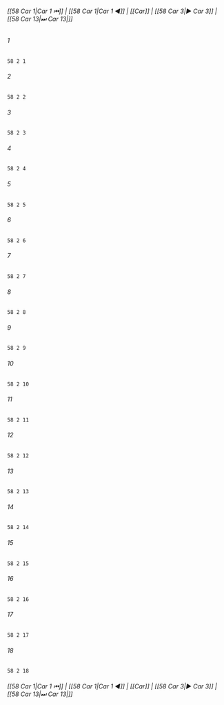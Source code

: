 
###### [[58 Car 1|Car 1 ⏮]] | [[58 Car 1|Car 1 ◀]] | [[Car]] | [[58 Car 3|▶ Car 3]] | [[58 Car 13|⏭ Car 13|]]

###### 1
``` verse
58 2 1 
```
###### 2
``` verse
58 2 2 
```
###### 3
``` verse
58 2 3 
```
###### 4
``` verse
58 2 4 
```
###### 5
``` verse
58 2 5 
```
###### 6
``` verse
58 2 6 
```
###### 7
``` verse
58 2 7 
```
###### 8
``` verse
58 2 8 
```
###### 9
``` verse
58 2 9 
```
###### 10
``` verse
58 2 10 
```
###### 11
``` verse
58 2 11 
```
###### 12
``` verse
58 2 12 
```
###### 13
``` verse
58 2 13 
```
###### 14
``` verse
58 2 14 
```
###### 15
``` verse
58 2 15 
```
###### 16
``` verse
58 2 16 
```
###### 17
``` verse
58 2 17 
```
###### 18
``` verse
58 2 18 
```

###### [[58 Car 1|Car 1 ⏮]] | [[58 Car 1|Car 1 ◀]] | [[Car]] | [[58 Car 3|▶ Car 3]] | [[58 Car 13|⏭ Car 13|]]

